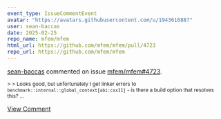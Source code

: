 ```yaml
---
event_type: IssueCommentEvent
avatar: "https://avatars.githubusercontent.com/u/194361688?"
user: sean-baccas
date: 2025-02-25
repo_name: mfem/mfem
html_url: https://github.com/mfem/mfem/pull/4723
repo_url: https://github.com/mfem/mfem
---
```


<a href='https://github.com/sean-baccas' target='_blank'>sean-baccas</a> commented on issue <a href='https://github.com/mfem/mfem/pull/4723' target='_blank'>mfem/mfem#4723</a>.

<small>> > Looks good, but unfortunately I get linker errors to `benchmark::internal::global_context[abi:cxx11]` - is there a build option that resolves this?...</small>

<a href='https://github.com/mfem/mfem/pull/4723' target='_blank'>View Comment</a>